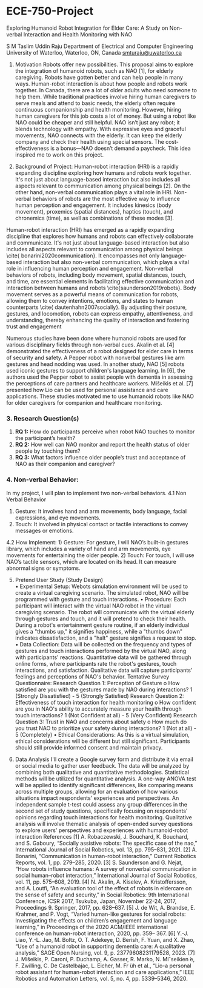# ECE-750-Project
Exploring Humanoid Robot Integration for Elder Care: A Study on Non-verbal Interaction and Health Monitoring with NAO

S M Taslim Uddin Raju
Department of Electrical and Computer Engineering
University of Waterloo, Waterloo, ON, Canada
smturaju@uwaterloo.ca

1.	Motivation
Robots offer new possibilities. This proposal aims to explore the integration of humanoid robots, such as NAO [1], for elderly caregiving. Robots have gotten better and can help people in many ways. Human-robot interaction is about how people and robots work together. In Canada, there are a lot of older adults who need someone to help them. While traditional practices involve hiring human caregivers to serve meals and attend to basic needs, the elderly often require continuous companionship and health monitoring. However, hiring human caregivers for this job costs a lot of money. But using a robot like NAO could be cheaper and still helpful. NAO isn’t just any robot; it blends technology with empathy. With expressive eyes and graceful movements, NAO connects with the elderly. It can keep the elderly company and check their health using special sensors. The cost-effectiveness is a bonus—NAO doesn’t demand a paycheck. This idea inspired me to work on this project.

2.	Background of  Project:
Human-robot interaction (HRI) is a rapidly expanding discipline exploring how humans and robots work together. It's not just about language-based interaction but also includes all aspects relevant to communication among physical beings [2]. On the other hand, non-verbal communication plays a vital role in HRI. Non-verbal behaviors of robots are the most effective way to influence human perception and engagement. It includes kinesics (body movement), proxemics (spatial distances), haptics (touch), and chronemics (time), as well as combinations of these modes [3]. 

Human-robot interaction (HRI) has emerged as a rapidly expanding discipline that explores how humans and robots can effectively collaborate and communicate. It's not just about language-based interaction but also includes all aspects relevant to communication among physical beings \cite{ bonarini2020communication}. It encompasses not only language-based interaction but also non-verbal communication, which plays a vital role in influencing human perception and engagement. Non-verbal behaviors of robots, including body movement, spatial distances, touch, and time, are essential elements in facilitating effective communication and interaction between humans and robots \cite{saunderson2019robots}. Body movement serves as a powerful means of communication for robots, allowing them to convey intentions, emotions, and states to human counterparts \cite{ dautenhahn2007socially}. By adjusting their posture, gestures, and locomotion, robots can express empathy, attentiveness, and understanding, thereby enhancing the quality of interaction and fostering trust and engagement 



Numerous studies have been done where humanoid robots are used for various disciplinary fields through non-verbal cues. Akalin et al. [4] demonstrated the effectiveness of a robot designed for elder care in terms of security and safety. A Pepper robot with nonverbal gestures like arm gestures and head nodding was used. In another study, NAO [5] robots used iconic gestures to support children's language learning. In [6], the authors used the Pepper robot to assist people with dementia in assessing the perceptions of care partners and healthcare workers. Mišeikis et al. [7] presented how Lio can be used for personal assistance and care applications. These studies motivated me to use humanoid robots like NAO for older caregivers for companion and healthcare monitoring.

<h3>3. Research Question(s)</h3>
<ol>
  <li><strong>RQ 1:</strong> How do participants perceive when robot NAO touches to monitor the participant’s health?</li>
  <li><strong>RQ 2:</strong> How well can NAO monitor and report the health status of older people by touching them?</li>
  <li><strong>RQ 3:</strong> What factors influence older people’s trust and acceptance of NAO as their companion and caregiver?</li>
</ol>

<h3>4. Non-verbal Behavior: </h3>	
In my project, I will plan to implement two non-verbal behaviors. 
4.1 Non Verbal Behavior
<ol>
  <li>Gesture: It involves hand and arm movements, body language, facial expressions, and eye movements.</li>
  <li> Touch: It involved in physical contact or tactile interactions to convey messages or emotions.</li>
</ol>
     4.2 How Implement: 
1)	Gesture: For gesture, I will NAO’s built-in gestures library, which includes a variety of hand and arm movements, eye movements for entertaining the older people.  
2)	Touch: For touch, I will use NAO’s tactile sensors, which are located on its head. It can measure abnormal signs or symptoms. 

5.	Pretend User Study (Study Design)  
•	Experimental Setup: Webots simulation environment will be used to create a virtual caregiving scenario. The simulated robot, NAO will be programmed with gesture and touch interactions.
•	Procedure: Each participant will interact with the virtual NAO robot in the virtual caregiving scenario. The robot will communicate with the virtual elderly through gestures and touch, and it will pretend to check their health. During a robot's entertainment gesture routine, if an elderly individual gives a "thumbs up," it signifies happiness, while a "thumbs down" indicates dissatisfaction, and a "halt" gesture signifies a request to stop. 
•	Data Collection: Data will be collected on the frequency and types of gestures and touch interactions performed by the virtual NAO, along with participants' reactions. Quantitative data will be gathered through online forms, where participants rate the robot's gestures, touch interactions, and satisfaction. Qualitative data will capture participants' feelings and perceptions of NAO's behavior.
Tentative Survey Questionnaire: 
Research Question 1: Perception of Gesture
o	How satisfied are you with the gestures made by NAO during interactions?
                 1 (Strongly Dissatisfied) - 5 (Strongly Satisfied)
Research Question 2: Effectiveness of touch interaction for health monitoring
o	How confident are you in NAO's ability to accurately measure your health through touch interactions?
      1 (Not Confident at all) - 5 (Very Confident)
Research Question 3: Trust in NAO and concerns about safety
o	How much do you trust NAO to prioritize your safety during interactions?
            1 (Not at all) - 5 (Completely)
•	Ethical Considerations: As this is a virtual simulation, ethical considerations will be different but still significant. Participants should still provide informed consent and maintain privacy.

6.	Data Analysis
I'll create a Google survey form and distribute it via email or social media to gather user feedback. The data will be analyzed by combining both qualitative and quantitative methodologies. Statistical methods will be utilized for quantitative analysis. A one-way ANOVA test will be applied to identify significant differences, like comparing means across multiple groups, allowing for an evaluation of how various situations impact respondents' experiences and perspectives. An independent sample t-test could assess any group differences in the second set of study questions, specifically focusing on respondents' opinions regarding touch interactions for health monitoring. Qualitative analysis will involve thematic analysis of open-ended survey questions to explore users' perspectives and experiences with humanoid-robot interaction
References
[1]	A. Robaczewski, J. Bouchard, K. Bouchard, and S. Gaboury, “Socially assistive robots: The specific case of the nao,” International Journal of Social Robotics, vol. 13, pp. 795–831, 2021. 
[2]	A. Bonarini, “Communication in human-robot interaction,” Current Robotics Reports, vol. 1, pp. 279–285, 2020.
[3]	S. Saunderson and G. Nejat, “How robots influence humans: A survey of nonverbal communication in social human–robot interaction,” International Journal of Social Robotics, vol. 11, pp. 575–608, 2019.
[4]	N. Akalin, A. Kiselev, A. Kristoffersson, and A. Loutfi, “An evaluation tool of the effect of robots in eldercare on the sense of safety and security,” in Social Robotics: 9th International Conference, ICSR 2017, Tsukuba, Japan, November 22-24, 2017, Proceedings 9. Springer, 2017, pp. 628–637. 
[5]	J. de Wit, A. Brandse, E. Krahmer, and P. Vogt, “Varied human-like gestures for social robots: Investigating the effects on children’s engagement and language learning,” in Proceedings of the 2020 ACM/IEEE international conference on human-robot interaction, 2020, pp. 359– 367.
[6]	Y.-J. Liao, Y.-L. Jao, M. Boltz, O. T. Adekeye, D. Berish, F. Yuan, and X. Zhao, “Use of a humanoid robot in supporting dementia care: A qualitative analysis,” SAGE Open Nursing, vol. 9, p. 23779608231179528, 2023.
[7]	J. Mišeikis, P. Caroni, P. Duchamp, A. Gasser, R. Marko, N. Miˇseikien ̇e, F. Zwilling, C. De Castelbajac, L. Eicher, M. Fr ̈uh et al., “Lio-a personal robot assistant for human-robot interaction and care applications,” IEEE Robotics and Automation Letters, vol. 5, no. 4, pp. 5339–5346, 2020. 
